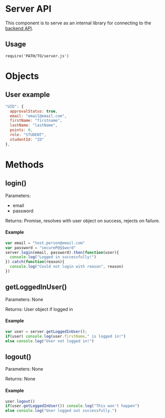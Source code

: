 # Server API
This component is to serve as an internal library for connecting to the [backend
API](https://github.com/TTUSDC/CPCEEDWebAppBackend).

## Usage
`require('PATH/TO/server.js')`

# Objects
## User example
```javascript
"UID": {
  approvalStatus: true,
  email: "email@email.com",
  firstName: "firstname",
  lastName: "lastName",
  points: 0,
  role: "STUDENT",
  studentId: "ID"
},
```

# Methods

## login()
Parameters:
- email
- password

Returns:
Promise, resolves with user object on success, rejects on failure.

#### Example
```javascript
var email = "test.person@email.com"
var password = "secureP@$$word"
server.login(email, password).then(function(user){
  console.log("Logged in successfully!")
}).catch(function(reason){
  console.log("Could not login with reason", reason)
})
```

## getLoggedInUser()
Parameters: None

Returns: User object if logged in

#### Example
```javascript
var user = server.getLoggedInUser();
if(user) console.log(user.firstName," is logged in!")
else console.log("User not logged in!")
```

## logout()
Parameters: None

Returns: None

#### Example
```javascript
user.logout()
if(user.getLoggedInUser()) console.log("This won't happen")
else console.log("User logged out successfully.")
```
